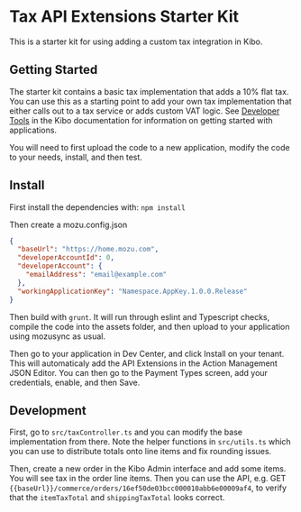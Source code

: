 # Tax API Extensions Starter Kit

This is a starter kit for using adding a custom tax integration in Kibo.

## Getting Started

The starter kit contains a basic tax implementation that adds a 10% flat tax. You can use this as a starting point to add your own tax implementation that either calls out to a tax service or adds custom VAT logic. See [Developer Tools](https://docs.kibocommerce.com/help/developer-tools) in the Kibo documentation for information on getting started with applications.

You will need to first upload the code to a new application, modify the code to your needs, install, and then test.

## Install

First install the dependencies with: `npm install`

Then create a mozu.config.json


```json
{
  "baseUrl": "https://home.mozu.com",
  "developerAccountId": 0,
  "developerAccount": {
    "emailAddress": "email@example.com"
  },
  "workingApplicationKey": "Namespace.AppKey.1.0.0.Release"
}
```

Then build with `grunt`. It will run through eslint and Typescript checks, compile the code into the assets folder, and then upload to your application using mozusync as usual.

Then go to your application in Dev Center, and click Install on your tenant. This will automaticaly add the API Extensions in the Action Management JSON Editor. You can then go to the Payment Types screen, add your credentials, enable, and then Save.

## Development

First, go to `src/taxController.ts` and you can modify the base implementation from there. Note the helper functions in `src/utils.ts` which you can use to distribute totals onto line items and fix rounding issues.

Then, create a new order in the Kibo Admin interface and add some items. You will see tax in the order line items. Then you can use the API, e.g. GET `{{baseUrl}}/commerce/orders/16ef50de03bcc000010abb6e00009af4`, to verify that the `itemTaxTotal` and `shippingTaxTotal` looks correct.

